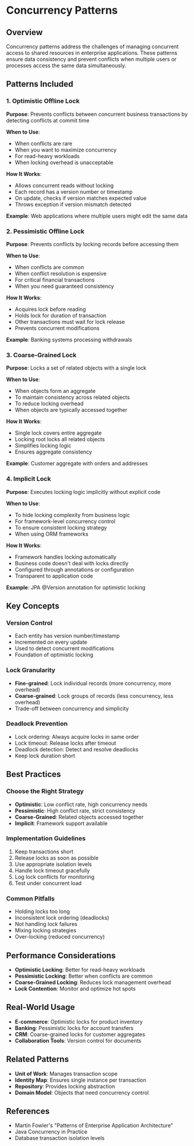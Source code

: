 # Concurrency Patterns

## Overview
Concurrency patterns address the challenges of managing concurrent access to shared resources in enterprise applications. These patterns ensure data consistency and prevent conflicts when multiple users or processes access the same data simultaneously.

## Patterns Included

### 1. Optimistic Offline Lock
**Purpose**: Prevents conflicts between concurrent business transactions by detecting conflicts at commit time

**When to Use**:
- When conflicts are rare
- When you want to maximize concurrency
- For read-heavy workloads
- When locking overhead is unacceptable

**How It Works**:
- Allows concurrent reads without locking
- Each record has a version number or timestamp
- On update, checks if version matches expected value
- Throws exception if version mismatch detected

**Example**: Web applications where multiple users might edit the same data

### 2. Pessimistic Offline Lock
**Purpose**: Prevents conflicts by locking records before accessing them

**When to Use**:
- When conflicts are common
- When conflict resolution is expensive
- For critical financial transactions
- When you need guaranteed consistency

**How It Works**:
- Acquires lock before reading
- Holds lock for duration of transaction
- Other transactions must wait for lock release
- Prevents concurrent modifications

**Example**: Banking systems processing withdrawals

### 3. Coarse-Grained Lock
**Purpose**: Locks a set of related objects with a single lock

**When to Use**:
- When objects form an aggregate
- To maintain consistency across related objects
- To reduce locking overhead
- When objects are typically accessed together

**How It Works**:
- Single lock covers entire aggregate
- Locking root locks all related objects
- Simplifies locking logic
- Ensures aggregate consistency

**Example**: Customer aggregate with orders and addresses

### 4. Implicit Lock
**Purpose**: Executes locking logic implicitly without explicit code

**When to Use**:
- To hide locking complexity from business logic
- For framework-level concurrency control
- To ensure consistent locking strategy
- When using ORM frameworks

**How It Works**:
- Framework handles locking automatically
- Business code doesn't deal with locks directly
- Configured through annotations or configuration
- Transparent to application code

**Example**: JPA @Version annotation for optimistic locking

## Key Concepts

### Version Control
- Each entity has version number/timestamp
- Incremented on every update
- Used to detect concurrent modifications
- Foundation of optimistic locking

### Lock Granularity
- **Fine-grained**: Lock individual records (more concurrency, more overhead)
- **Coarse-grained**: Lock groups of records (less concurrency, less overhead)
- Trade-off between concurrency and simplicity

### Deadlock Prevention
- Lock ordering: Always acquire locks in same order
- Lock timeout: Release locks after timeout
- Deadlock detection: Detect and resolve deadlocks
- Keep lock duration short

## Best Practices

### Choose the Right Strategy
- **Optimistic**: Low conflict rate, high concurrency needs
- **Pessimistic**: High conflict rate, strict consistency
- **Coarse-Grained**: Related objects accessed together
- **Implicit**: Framework support available

### Implementation Guidelines
1. Keep transactions short
2. Release locks as soon as possible
3. Use appropriate isolation levels
4. Handle lock timeout gracefully
5. Log lock conflicts for monitoring
6. Test under concurrent load

### Common Pitfalls
- Holding locks too long
- Inconsistent lock ordering (deadlocks)
- Not handling lock failures
- Mixing locking strategies
- Over-locking (reduced concurrency)

## Performance Considerations
- **Optimistic Locking**: Better for read-heavy workloads
- **Pessimistic Locking**: Better when conflicts are common
- **Coarse-Grained Locking**: Reduces lock management overhead
- **Lock Contention**: Monitor and optimize hot spots

## Real-World Usage
- **E-commerce**: Optimistic locks for product inventory
- **Banking**: Pessimistic locks for account transfers
- **CRM**: Coarse-grained locks for customer aggregates
- **Collaboration Tools**: Version control for documents

## Related Patterns
- **Unit of Work**: Manages transaction scope
- **Identity Map**: Ensures single instance per transaction
- **Repository**: Provides locking abstraction
- **Domain Model**: Objects that need concurrency control

## References
- Martin Fowler's "Patterns of Enterprise Application Architecture"
- Java Concurrency in Practice
- Database transaction isolation levels
